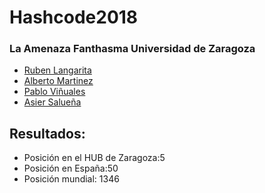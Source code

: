 # Hashcode2018

### La Amenaza Fanthasma Universidad de Zaragoza

- [Ruben Langarita](https://github.com/zory95) 
- [Alberto Martinez](https://github.com/belberus)
- [Pablo Viñuales](https://github.com/strummerTFIU)
- [Asier Salueña](https://github.com/asierhandball)

## Resultados: 
- Posición en el HUB de Zaragoza:5
- Posición en España:50
- Posición mundial: 1346
